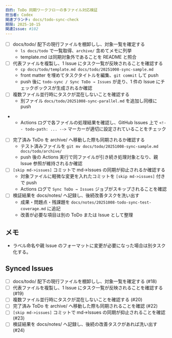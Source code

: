```yaml
---
目的: ToDo 同期ワークフローの多ファイル対応検証
担当者: Codex
関連ブランチ: docs/todo-sync-check
期限: 2025-10-15
関連Issue: #102
---
```


- [ ] docs/todo/ 配下の現行ファイルを棚卸しし、対象一覧を確定する
  - `ls docs/todo` で一覧取得、`archive/` 含めてメモに列挙
  - template.md は同期対象外であることを README と照合
- [ ] 代表ファイルを複製し、1 Issue にタスク一覧が反映されることを確認する
  - `cp docs/todo/template.md docs/todo/20251008-sync-sample.md`
  - front matter を埋めてタスクタイトルを編集、`git commit` して push
  - push 後に `todo-sync / Sync ToDo → Issues` が走り、1 件の Issue にチェックボックスが生成されるか確認
- [ ] 複数ファイル並行時にタスクが混在しないことを確認する
  - 別ファイル `docs/todo/20251008-sync-parallel.md` を追加し同様に push
-  - Actions ログで各ファイルの処理結果を確認し、GitHub Issues 上で `<!-- todo-path: ... -->` マーカーが適切に設定されていることをチェック
- [ ] 完了済み ToDo を archive/ へ移動した際も同期されるか確認する
  - テスト済みファイルを `git mv docs/todo/20251008-sync-sample.md docs/todo/archive/`
  - push 後の Actions 実行で同ファイルが引き続き処理対象となり、親 Issue 参照が維持されるか確認
- [ ] `[skip md->issues]` コミットで md→Issues の同期が抑止されるか確認する
  - 対象ファイルに軽微な変更を入れたコミットを `[skip md->issues]` 付きで push
  - Actions ログで `Sync ToDo → Issues` ジョブがスキップされることを確認
- [ ] 検証結果を docs/notes/ へ記録し、後続改善タスクを洗い出す
  - 成果・問題点・残課題を `docs/notes/20251008-todo-sync-test-coverage.md` に追記
  - 改善が必要な項目は別の ToDo または Issue として整理

## メモ
- ラベル命名や親 Issue のフォーマットに変更が必要になった場合は別タスク化する。

<!-- BEGIN: issues-sync -->
## Synced Issues
- [ ] docs/todo/ 配下の現行ファイルを棚卸しし、対象一覧を確定する (#18)
- [ ] 代表ファイルを複製し、1 Issue にタスク一覧が反映されることを確認する (#19)
- [ ] 複数ファイル並行時にタスクが混在しないことを確認する (#20)
- [ ] 完了済み ToDo を archive/ へ移動した際も同期されることを確認 (#22)
- [ ] `[skip md->issues]` コミットで md→Issues の同期が抑止されることを確認 (#23)
- [ ] 検証結果を docs/notes/ へ記録し、後続の改善タスクがあれば洗い出す (#24)
<!-- END: issues-sync -->

